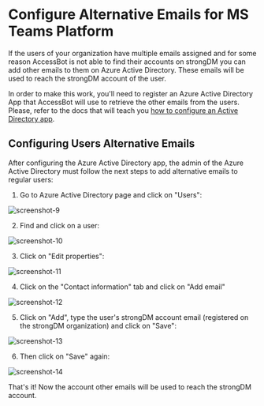 # Configure Alternative Emails for MS Teams Platform

If the users of your organization have multiple emails assigned and for some reason AccessBot is not able to find their accounts on strongDM you can add other emails to them on Azure Active Directory. These emails will be used to reach the strongDM account of the user.

In order to make this work, you'll need to register an Azure Active Directory App that AccessBot will use to retrieve the other emails from the users. Please, refer to the docs that will teach you [how to configure an Active Directory app](CONFIGURE_AZURE_ACTIVE_DIRECTORY.md).

## Configuring Users Alternative Emails

After configuring the Azure Active Directory app, the admin of the Azure Active Directory must follow the next steps to add alternative emails to regular users: 

1. Go to Azure Active Directory page and click on "Users":

![screenshot-9](https://user-images.githubusercontent.com/49597325/191577812-d26be998-a417-4773-a69a-acfef6a66971.png)

2. Find and click on a user:

![screenshot-10](https://user-images.githubusercontent.com/49597325/191578258-2c5bb5d8-214c-4f37-b0e9-652b9edd82d7.png)

3. Click on "Edit properties":

![screenshot-11](https://user-images.githubusercontent.com/49597325/191578511-8a8b798e-7919-4194-8ac7-89a23c3a32c0.png)

4. Click on the "Contact information" tab and click on "Add email"

![screenshot-12](https://user-images.githubusercontent.com/49597325/191581070-97628af9-a03c-4249-a2ed-1d4040345b2f.png)

5. Click on "Add", type the user's strongDM account email (registered on the strongDM organization) and click on "Save":

![screenshot-13](https://user-images.githubusercontent.com/49597325/191581401-3d3f038a-12e9-4c24-b340-bdb796bd7ce0.png)

6. Then click on "Save" again:

![screenshot-14](https://user-images.githubusercontent.com/49597325/191581673-2e73c3bb-b343-4615-8fb4-42944a374e3e.png)

That's it! Now the account other emails will be used to reach the strongDM account.

